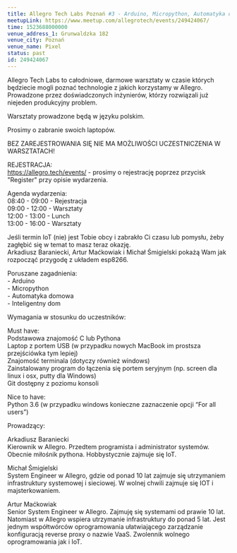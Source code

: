 ```yaml
---
title: Allegro Tech Labs Poznań #3 - Arduino, Micropython, Automatyka domowa
meetupLink: https://www.meetup.com/allegrotech/events/249424067/
time: 1523688000000
venue_address_1: Grunwaldzka 182
venue_city: Poznań
venue_name: Pixel 
status: past
id: 249424067
---
```


<p>Allegro Tech Labs to całodniowe, darmowe warsztaty w czasie których będziecie mogli poznać technologie z jakich korzystamy w Allegro. Prowadzone przez doświadczonych inżynierów, którzy rozwiązali już niejeden produkcyjny problem.</p>
<p>Warsztaty prowadzone będą w języku polskim.</p>
<p>Prosimy o zabranie swoich laptopów.</p>
<p>BEZ ZAREJESTROWANIA SIĘ NIE MA MOŻLIWOŚCI UCZESTNICZENIA W WARSZTATACH!</p>
<p>REJESTRACJA:
  <br/>
  <a href="https://allegro.tech/events/" class="linkified">https://allegro.tech/events/</a> - prosimy o rejestrację poprzez przycisk "Register" przy opisie wydarzenia.</p>
<p>Agenda wydarzenia:
  <br/>08:40 - 09:00 - Rejestracja
  <br/>09:00 - 12:00 - Warsztaty
  <br/>12:00 - 13:00 - Lunch
  <br/>13:00 - 16:00 - Warsztaty</p>
<p>Jeśli termin IoT (nie) jest Tobie obcy i zabrakło Ci czasu lub pomysłu, żeby zagłębić się w temat to masz teraz okazję.
  <br/>Arkadiusz Baraniecki, Artur Maćkowiak i Michał Śmigielski pokażą Wam jak rozpocząć przygodę z układem esp8266.</p>
<p>Poruszane zagadnienia:
  <br/>- Arduino
  <br/>- Micropython
  <br/>- Automatyka domowa
  <br/>- Inteligentny dom</p>
<p>Wymagania w stosunku do uczestników:</p>
<p>Must have:
  <br/>Podstawowa znajomość C lub Pythona
  <br/>Laptop z portem USB (w przypadku nowych MacBook im prostsza przejściówka tym lepiej)
  <br/>Znajomość terminala (dotyczy również windows)
  <br/>Zainstalowany program do łączenia się portem seryjnym (np. screen dla linux i osx, putty dla Windows)
  <br/>Git dostępny z poziomu konsoli</p>
<p>Nice to have:
  <br/>Python 3.6 (w przypadku windows konieczne zaznaczenie opcji “For all users”)</p>
<p>Prowadzący:</p>
<p>Arkadiusz Baraniecki
  <br/>Kierownik w Allegro. Przedtem programista i administrator systemów. Obecnie miłośnik pythona. Hobbystycznie zajmuje się IoT.</p>
<p>Michał Śmigielski
  <br/>System Engineer w Allegro, gdzie od ponad 10 lat zajmuje się utrzymaniem infrastruktury systemowej i sieciowej. W wolnej chwili zajmuje się IOT i majsterkowaniem.</p>
<p>Artur Maćkowiak
  <br/>Senior System Engineer w Allegro. Zajmuję się systemami od prawie 10 lat. Natomiast w Allegro wspiera utrzymanie infrastruktury do ponad 5 lat. Jest jednym współtwórców oprogramowania ułatwiającego zarządzanie konfiguracją reverse proxy o nazwie VaaS.
  Zwolennik wolnego oprogramowania jak i IoT.</p>
